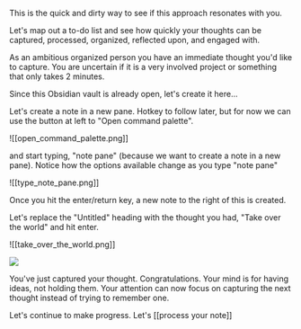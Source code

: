 This is the quick and dirty way to see if this approach resonates with you.  

Let's map out a to-do list and see how quickly your thoughts can be captured, processed, organized, reflected upon, and engaged with.

As an ambitious organized person you have an immediate thought you'd like to capture.  You are uncertain if it is a very involved project or something that only takes 2 minutes.

Since this Obsidian vault is already open, let's create it here...

Let's create a note in a new pane.  Hotkey to follow later, but for now we can use the button at left to "Open command palette".

![[open_command_palette.png]]

and start typing, "note pane" (because we want to create a note in a new pane).  Notice how the options available change as you type "note pane"

![[type_note_pane.png]]

Once you hit the enter/return key, a new note to the right of this is created.

Let's replace the "Untitled" heading with the thought you had, "Take over the world" and hit enter.

![[take_over_the_world.png]]

![](http://www.quickmeme.com/img/ca/ca1e82814fbabf4703590d43509c7f4c2c1ce2403a1e634162043cef0a894c7f.jpg)

You've just captured your thought.  Congratulations.  Your mind is for having ideas, not holding them.  Your attention can now focus on capturing the next thought instead of trying to remember one.  

Let's continue to make progress.  Let's [[process your note]]